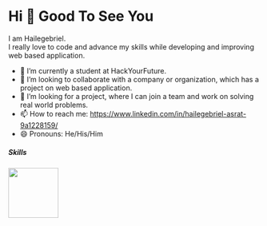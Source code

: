 <!DOCTYPE html>
<html>
<head>

</head>
<body>
  <h1>Hi 👋  Good To See You</h1>
<p>I am Hailegebriel. <br>
I really love to code and advance my skills while developing and improving web based application.</p>
  
 
- 🌱  I’m currently a student at HackYourFuture.
- 👯 I’m looking to collaborate with a company or organization, which has a project on web based application.
- 🤔 I’m looking for a project, where I can join a team and work on solving real world problems. 
- 📫 How to reach me: <a>https://www.linkedin.com/in/hailegebriel-asrat-9a1228159/<a>
- 😄 Pronouns: He/His/Him
<footer>
  <h5>Skills<h5>
  <img src="https://p92.com/binaries/content/gallery/p92website/technologies/htmlcssjs-details.png" height="100vh" width= "fit-content">
  </footer>
</body>  
</html>


